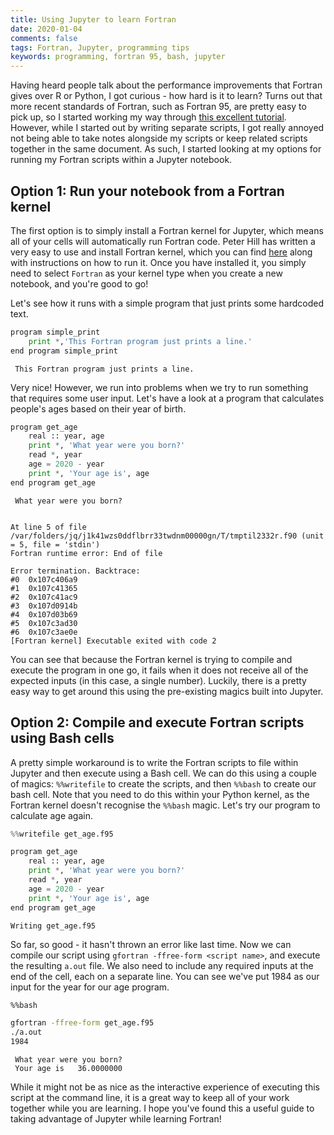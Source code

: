 ```yaml
---
title: Using Jupyter to learn Fortran
date: 2020-01-04  
comments: false  
tags: Fortran, Jupyter, programming tips
keywords: programming, fortran 95, bash, jupyter
---
```


Having heard people talk about the performance improvements that Fortran gives over R or Python, I got curious - how hard is it to learn? Turns out that more recent standards of Fortran, such as Fortran 95, are pretty easy to pick up, so I started working my way through [this excellent tutorial](http://www.fortrantutorial.com/). However, while I started out by writing separate scripts, I got really annoyed not being able to take notes alongside my scripts or keep related scripts together in the same document. As such, I started looking at my options for running my Fortran scripts within a Jupyter notebook.

## Option 1: Run your notebook from a Fortran kernel

The first option is to simply install a Fortran kernel for Jupyter, which means all of your cells will automatically run Fortran code. Peter Hill has written a very easy to use and install Fortran kernel, which you can find [here](https://github.com/ZedThree/jupyter-fortran-kernel) along with instructions on how to run it. Once you have installed it, you simply need to select `Fortran` as your kernel type when you create a new notebook, and you're good to go!

Let's see how it runs with a simple program that just prints some hardcoded text.


```python
program simple_print
    print *,'This Fortran program just prints a line.'
end program simple_print
```

     This Fortran program just prints a line.


Very nice! However, we run into problems when we try to run something that requires some user input. Let's have a look at a program that calculates people's ages based on their year of birth.


```python
program get_age
    real :: year, age
    print *, 'What year were you born?'
    read *, year
    age = 2020 - year
    print *, 'Your age is', age
end program get_age
```

     What year were you born?


    At line 5 of file /var/folders/jq/j1k41wzs0ddflbrr33twdnm00000gn/T/tmptil2332r.f90 (unit = 5, file = 'stdin')
    Fortran runtime error: End of file
    
    Error termination. Backtrace:
    #0  0x107c406a9
    #1  0x107c41365
    #2  0x107c41ac9
    #3  0x107d0914b
    #4  0x107d03b69
    #5  0x107c3ad30
    #6  0x107c3ae0e
    [Fortran kernel] Executable exited with code 2

You can see that because the Fortran kernel is trying to compile and execute the program in one go, it fails when it does not receive all of the expected inputs (in this case, a single number). Luckily, there is a pretty easy way to get around this using the pre-existing magics built into Jupyter.

## Option 2: Compile and execute Fortran scripts using Bash cells

A pretty simple workaround is to write the Fortran scripts to file within Jupyter and then execute using a Bash cell. We can do this using a couple of magics: `%%writefile` to create the scripts, and then `%%bash` to create our bash cell. Note that you need to do this within your Python kernel, as the Fortran kernel doesn't recognise the `%%bash` magic. Let's try our program to calculate age again.


```python
%%writefile get_age.f95

program get_age
    real :: year, age
    print *, 'What year were you born?'
    read *, year
    age = 2020 - year
    print *, 'Your age is', age
end program get_age
```

    Writing get_age.f95


So far, so good - it hasn't thrown an error like last time. Now we can compile our script using `gfortran -ffree-form <script name>`, and execute the resulting `a.out` file. We also need to include any required inputs at the end of the cell, each on a separate line. You can see we've put 1984 as our input for the year for our age program.


```bash
%%bash

gfortran -ffree-form get_age.f95
./a.out
1984
```

     What year were you born?
     Your age is   36.0000000    


While it might not be as nice as the interactive experience of executing this script at the command line, it is a great way to keep all of your work together while you are learning. I hope you've found this a useful guide to taking advantage of Jupyter while learning Fortran!
